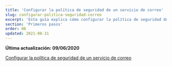 ```yaml
---
title: 'Configurar la política de seguridad de un servicio de correo'
slug: configurar-politica-seguridad-correo
excerpt: 'Esta guía explica cómo configurar la política de seguridad de un servicio de correo'
section: 'Primeros pasos'
order: 08
updated: 2021-08-31
---
```


**Última actualización: 09/06/2020**

[Configurar la política de seguridad de un servicio de correo](https://docs.ovh.com/es/microsoft-collaborative-solutions/configurar-politica-seguridad-exchange/)
